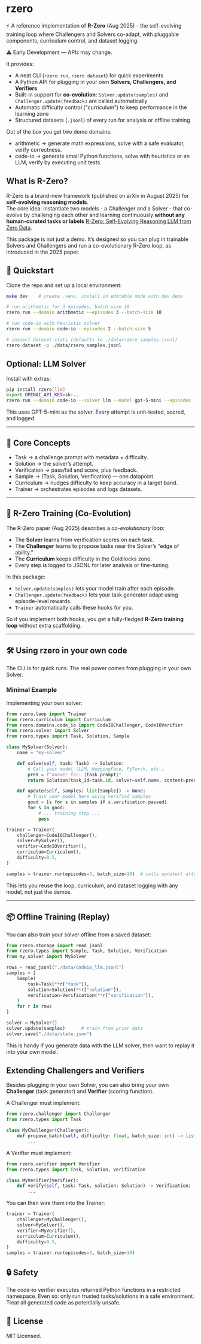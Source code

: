 # rzero
⚡ A reference implementation of **R-Zero** (Aug 2025) - the self-evolving training loop where Challengers and Solvers co-adapt, with pluggable components, curriculum control, and dataset logging.

⚠️ Early Development — APIs may change.

It provides:
 - A neat CLI (`rzero run`, `rzero dataset`) for quick experiments
 - A Python API for plugging in your own **Solvers, Challengers, and Verifiers**
 - Built-in support for **co-evolution**: `Solver.update(samples)` and `Challenger.update(feedback)` are called automatically
 - Automatic difficulty control ("curriculum") to keep performance in the learning zone
 - Structured datasets (`.jsonl`) of every run for analysis or offline training

Out of the box you get two demo domains:
 - arithmetic → generate math expressions, solve with a safe evaluator, verify correctness.
 - code-io → generate small Python functions, solve with heuristics or an LLM, verify by executing unit tests.

##  What is R-Zero?

R-Zero is a brand-new framework (published on arXiv in August 2025) for **self-evolving reasoning models**.  
The core idea: instantiate two models - a Challenger and a Solver - that co-evolve by challenging each other and learning continuously **without any human-curated tasks or labels** [R-Zero: Self-Evolving Reasoning LLM from Zero Data](https://arxiv.org/abs/2508.05004).

This package is not just a demo. It’s designed so you can plug in trainable Solvers and Challengers and run a co-evolutionary R-Zero loop, as introduced in the 2025 paper.

 ## 🚀 Quickstart
Clone the repo and set up a local environment:
```bash
make dev    # create .venv, install in editable mode with dev deps

# run arithmetic for 3 episodes, batch size 10
rzero run --domain arithmetic --episodes 3 --batch-size 10

# run code-io with heuristic solver
rzero run --domain code-io --episodes 2 --batch-size 5

# inspect dataset stats (defaults to ./data/rzero_samples.jsonl)
rzero dataset -p ./data/rzero_samples.jsonl

```

## Optional: LLM Solver
Install with extras:
```bash
pip install rzero[llm]
export OPENAI_API_KEY=sk-...
rzero run --domain code-io --solver llm --model gpt-5-mini --episodes 1 --batch-size 5
```
This uses GPT-5-mini as the solver. Every attempt is unit-tested, scored, and logged.

---
## 🧩 Core Concepts
 - Task → a challenge prompt with metadata + difficulty.
 - Solution → the solver’s attempt.
 - Verification → pass/fail and score, plus feedback.
 - Sample → (Task, Solution, Verification) — one datapoint.
 - Curriculum → nudges difficulty to keep accuracy in a target band.
 - Trainer → orchestrates episodes and logs datasets.

 ---

## 🔄 R-Zero Training (Co-Evolution)

The R-Zero paper (Aug 2025) describes a *co-evolutionary loop*:
- The **Solver** learns from verification scores on each task.
- The **Challenger** learns to propose tasks near the Solver’s “edge of ability.”
- The **Curriculum** keeps difficulty in the Goldilocks zone.
- Every step is logged to JSONL for later analysis or fine-tuning.

In this package:
- `Solver.update(samples)` lets your model train after each episode.
- `Challenger.update(feedback)` lets your task generator adapt using episode-level rewards.
- `Trainer` automatically calls these hooks for you.

So if you implement both hooks, you get a fully-fledged **R-Zero training loop** without extra scaffolding.

 ---
## 🛠 Using rzero in your own code
The CLI is for quick runs. The real power comes from plugging in your own Solver.

### Minimal Example
Implementing your own solver:
```python
from rzero.loop import Trainer
from rzero.curriculum import Curriculum
from rzero.domains.code_io import CodeIOChallenger, CodeIOVerifier
from rzero.solver import Solver
from rzero.types import Task, Solution, Sample

class MySolver(Solver):
    name = "my-solver"

    def solve(self, task: Task) -> Solution:
        # Call your model (LLM, HuggingFace, PyTorch, etc.)
        pred = f"answer for: {task.prompt}"
        return Solution(task_id=task.id, solver=self.name, content=pred)

    def update(self, samples: list[Sample]) -> None:
        # Train your model here using verified samples
        good = [s for s in samples if s.verification.passed]
        for s in good:
            # ... training step ...
            pass

trainer = Trainer(
    challenger=CodeIOChallenger(),
    solver=MySolver(),
    verifier=CodeIOVerifier(),
    curriculum=Curriculum(),
    difficulty=0.5,
)

samples = trainer.run(episodes=3, batch_size=10)  # calls update() after each episode

```
This lets you reuse the loop, curriculum, and dataset logging with any model, not just the demos.


---

## 📦 Offline Training (Replay)
You can also train your solver offline from a saved dataset:
```python
from rzero.storage import read_jsonl
from rzero.types import Sample, Task, Solution, Verification
from my_solver import MySolver

rows = read_jsonl("./data/codeio_llm.jsonl")
samples = [
    Sample(
        task=Task(**r["task"]),
        solution=Solution(**r["solution"]),
        verification=Verification(**r["verification"]),
    )
    for r in rows
]

solver = MySolver()
solver.update(samples)      # train from prior data
solver.save("./data/state.json")

```
This is handy if you generate data with the LLM solver, then want to replay it into your own model.

## Extending Challengers and Verifiers

Besides plugging in your own Solver, you can also bring your own **Challenger** (task generator) and **Verifier** (scoring function).

A Challenger must implement:
```python
from rzero.challenger import Challenger
from rzero.types import Task

class MyChallenger(Challenger):
    def propose_batch(self, difficulty: float, batch_size: int) -> list[Task]:
        ...
```

A Verifier must implement:
```python
from rzero.verifier import Verifier
from rzero.types import Task, Solution, Verification

class MyVerifier(Verifier):
    def verify(self, task: Task, solution: Solution) -> Verification:
        ...

```

You can then wire them into the Trainer:
```python
trainer = Trainer(
    challenger=MyChallenger(),
    solver=MySolver(),
    verifier=MyVerifier(),
    curriculum=Curriculum(),
    difficulty=0.5,
)
samples = trainer.run(episodes=3, batch_size=10)
```

## 🔒 Safety
The code-io verifier executes returned Python functions in a restricted namespace.
Even so: only run trusted tasks/solutions in a safe environment. Treat all generated code as potentially unsafe.

## 📜 License
MIT Licensed.